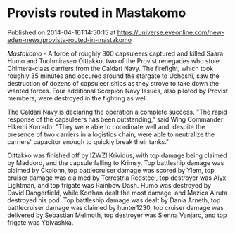 # Provists routed in Mastakomo
Published on 2014-04-16T14:50:15 at https://universe.eveonline.com/new-eden-news/provists-routed-in-mastakomo

_Mastakomo_ \- A force of roughly 300 capsuleers captured and killed Saara Humo and Tuohmirasen Oittakko, two of the Provist renegades who stole Chimera-class carriers from the Caldari Navy. The firefight, which took roughly 35 minutes and occured around the stargate to Uchoshi, saw the destruction of dozens of capsuleer ships as they strove to take down the wanted forces. Four additional Scorpion Navy Issues, also piloted by Provist members, were destroyed in the fighting as well.

The Caldari Navy is declaring the operation a complete success.  "The rapid response of the capsuleers has been outstanding," said Wing Commander Hikemi Korrado. "They were able to coordinate well and, despite the presence of two carriers in a logistics chain, were able to neutralize the carriers' capacitor enough to quickly break their tanks."

Oittakko was finished off by IZWZI Krividus, with top damage being claimed by Maddord, and the capsule falling to Krimsy. Top battleship damage was claimed by Ckolonn, top battlecruiser damage was scored by Ylem, top cruiser damage was claimed by Terrestria Redsteel, top destroyer was Alyx Lightman, and top frigate was Rainbow Dash. Humo was destroyed by David Dangerfield, while Korthan dealt the most damage, and Mazica Airuta destroyed his pod. Top battleship damage was dealt by Dania Arneth, top battlecruiser damage was claimed by hunter1230, top cruiser damage was delivered by Sebastian Melmoth, top destroyer was Sienna Vanjarc, and top frigate was Ybivashka.
